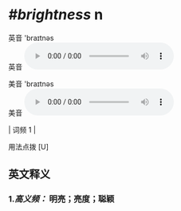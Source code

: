 # ***\#brightness*** n
英音 'braɪtnəs  
英音
<audio src="./media/brightness-B.aac" controls="controls"></audio>

美音 'braɪtnəs  
美音
<audio src="./media/brightness.aac" controls="controls"></audio>



| 词频 1 |  

用法点拨   [U]

英文释义
---
### 1.*高义频：* **明亮；亮度；聪颖**  


